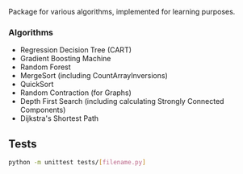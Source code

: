 Package for various algorithms, implemented for learning purposes.

### Algorithms
- Regression Decision Tree (CART)
- Gradient Boosting Machine
- Random Forest
- MergeSort (including CountArrayInversions)
- QuickSort
- Random Contraction (for Graphs)
- Depth First Search (including calculating Strongly Connected Components)
- Dijkstra's Shortest Path

## Tests
```bash
python -m unittest tests/[filename.py]
```

